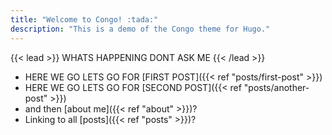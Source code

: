 ```yaml
---
title: "Welcome to Congo! :tada:"
description: "This is a demo of the Congo theme for Hugo."
---
```


{{< lead >}}
WHATS HAPPENING DONT ASK ME
{{< /lead >}}

- HERE WE GO LETS GO FOR [FIRST POST]({{< ref "posts/first-post" >}})
- HERE WE GO LETS GO FOR [SECOND POST]({{< ref "posts/another-post" >}})
- and then [about me]({{< ref "about" >}})? 
- Linking to all [posts]({{< ref "posts" >}})? 